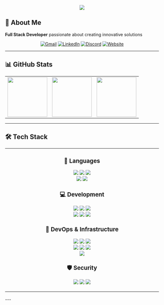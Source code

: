 <div align="center">
    <img src="https://capsule-render.vercel.app/api?type=waving&color=gradient&height=200&text=Hi,%20I’m%20SeunghunLEE&animation=fadeIn&fontColor=ffffff&fontSize=60" /> 
</div>

## 👋 About Me
**Full Stack Developer** passionate about creating innovative solutions

<div align="center">
  
[![Gmail](https://img.shields.io/badge/Gmail-EA4335?style=for-the-badge&logo=Gmail&logoColor=white)](mailto:shsm0520@gmail.com)
[![LinkedIn](https://img.shields.io/badge/LinkedIn-0077B5?style=for-the-badge&logo=LinkedIn&logoColor=white)](https://www.linkedin.com/in/seunghunethanlee/)
[![Discord](https://img.shields.io/badge/Discord-5865F2?style=for-the-badge&logo=Discord&logoColor=white)](https://discord.com/users/315161388718751744)
[![Website](https://img.shields.io/badge/Website-4285F4?style=for-the-badge&logo=Google-Chrome&logoColor=white)](https://yangdongi.com)


</div>

---

## 📊 GitHub Stats

<table>
<tr>
<td align="center" style="border: none;">
<img height="130" src="https://github-readme-stats.vercel.app/api?username=shsm0520&show_icons=true&theme=tokyonight&include_all_commits=true&count_private=true&hide_border=true"/>
</td>
<td align="center" style="border: none;">
<img height="130" src="https://github-readme-stats.vercel.app/api/top-langs/?username=shsm0520&layout=compact&langs_count=6&theme=tokyonight&hide_border=true"/>
</td>
<td align="center" style="border: none;">
<img height="130" src="https://github-readme-streak-stats.herokuapp.com/?user=shsm0520&theme=tokyonight&hide_border=true"/>
</td>
</tr>
</table>

---
<!-- 
## 🏆 GitHub Trophies
<div align="center">
  <img src="https://github-profile-trophy.vercel.app/?username=shsm0520&theme=onedark&no-frame=true&row=1&column=6" />
</div>

---
 -->

## 🛠️ Tech Stack

<table align="center" border="0" cellpadding="15" cellspacing="0" width="100%">
<tr>
<td align="center" width="50%">

### **🔧 Languages**
<p align="center">
  <img src="https://img.shields.io/badge/Java-007396?style=for-the-badge&logo=Java&logoColor=white">
  <img src="https://img.shields.io/badge/Javascript-F7DF1E?style=for-the-badge&logo=Javascript&logoColor=black">
  <img src="https://img.shields.io/badge/Python-3776AB?style=for-the-badge&logo=Python&logoColor=white">
  <br>
  <img src="https://img.shields.io/badge/C++-00599C?style=for-the-badge&logo=C%2B%2B&logoColor=white">
  <img src="https://img.shields.io/badge/...-808080?style=for-the-badge&logoColor=white">
</p>

### **💻 Development**
<p align="center">
  <img src="https://img.shields.io/badge/React-61DAFB?style=for-the-badge&logo=React&logoColor=black">
  <img src="https://img.shields.io/badge/Node.js-339933?style=for-the-badge&logo=Node.js&logoColor=white">
  <img src="https://img.shields.io/badge/Spring_Boot-6DB33F?style=for-the-badge&logo=Spring-Boot&logoColor=white">
  <br>
  <img src="https://img.shields.io/badge/SQL-4479A1?style=for-the-badge&logo=MySQL&logoColor=white">
  <img src="https://img.shields.io/badge/Expo-000020?style=for-the-badge&logo=Expo&logoColor=white">
  <img src="https://img.shields.io/badge/...-808080?style=for-the-badge&logoColor=white">
</p>

### **🚀 DevOps & Infrastructure**
<p align="center">
  <img src="https://img.shields.io/badge/Docker-2496ED?style=for-the-badge&logo=Docker&logoColor=white">
  <img src="https://img.shields.io/badge/Jenkins-D24939?style=for-the-badge&logo=Jenkins&logoColor=white">
  <img src="https://img.shields.io/badge/Cloud-FF9900?style=for-the-badge&logo=Amazon-AWS&logoColor=white">
  <br>
  <img src="https://img.shields.io/badge/Linux-FCC624?style=for-the-badge&logo=Linux&logoColor=black">
  <img src="https://img.shields.io/badge/Hypervisor-E57000?style=for-the-badge&logo=Proxmox&logoColor=white">
  <img src="https://img.shields.io/badge/NAS-0066CC?style=for-the-badge&logo=Synology&logoColor=white">
  <br>
  <img src="https://img.shields.io/badge/...-808080?style=for-the-badge&logoColor=white">
</p>

### **🛡️ Security**
<p align="center">
  <img src="https://img.shields.io/badge/Firewall-FF6B35?style=for-the-badge&logo=Security&logoColor=white">
  <img src="https://img.shields.io/badge/WAF-4A90E2?style=for-the-badge&logo=Shield&logoColor=white">
  <img src="https://img.shields.io/badge/...-808080?style=for-the-badge&logoColor=white">
</p>

</td>
</tr>
</table>
---

